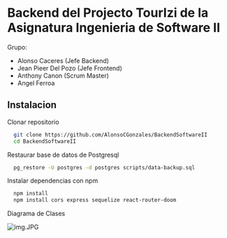 
# Backend del Projecto TourIzi de la Asignatura Ingenieria de Software II

Grupo:

- Alonso Caceres (Jefe Backend)
- Jean Pieer Del Pozo (Jefe Frontend)
- Anthony Canon (Scrum Master)
- Angel Ferroa


## Instalacion

Clonar repositorio

```bash
  git clone https://github.com/AlonsoCGonzales/BackendSoftwareII
  cd BackendSoftwareII
```
Restaurar base de datos de Postgresql

```bash
  pg_restore -U postgres -d postgres scripts/data-backup.sql
```
Instalar dependencias con npm

```bash
  npm install
  npm install cors express sequelize react-router-doom
```
Diagrama de Clases

![img.JPG](img.JPG)
